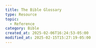 ```yaml
---
title: The Bible Glossary
type: Resource
topic:
  - Reference
category: Bible
created_at: 2025-02-06T16:24:53-05:00
modified_at: 2025-02-15T15:27:19-05:00
---
```


